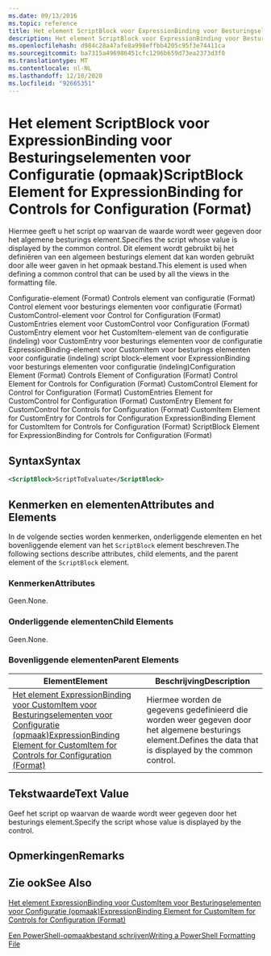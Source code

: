 ```yaml
---
ms.date: 09/13/2016
ms.topic: reference
title: Het element ScriptBlock voor ExpressionBinding voor Besturingselementen voor Configuratie (opmaak)
description: Het element ScriptBlock voor ExpressionBinding voor Besturingselementen voor Configuratie (opmaak)
ms.openlocfilehash: d984c28a47afe8a998effbb4205c95f3e74411ca
ms.sourcegitcommit: ba7315a496986451cfc1296b659d73ea2373d3f0
ms.translationtype: MT
ms.contentlocale: nl-NL
ms.lasthandoff: 12/10/2020
ms.locfileid: "92665351"
---
```

# <a name="scriptblock-element-for-expressionbinding-for-controls-for-configuration-format"></a><span data-ttu-id="9c87e-103">Het element ScriptBlock voor ExpressionBinding voor Besturingselementen voor Configuratie (opmaak)</span><span class="sxs-lookup"><span data-stu-id="9c87e-103">ScriptBlock Element for ExpressionBinding for Controls for Configuration (Format)</span></span>

<span data-ttu-id="9c87e-104">Hiermee geeft u het script op waarvan de waarde wordt weer gegeven door het algemene besturings element.</span><span class="sxs-lookup"><span data-stu-id="9c87e-104">Specifies the script whose value is displayed by the common control.</span></span> <span data-ttu-id="9c87e-105">Dit element wordt gebruikt bij het definiëren van een algemeen besturings element dat kan worden gebruikt door alle weer gaven in het opmaak bestand.</span><span class="sxs-lookup"><span data-stu-id="9c87e-105">This element is used when defining a common control that can be used by all the views in the formatting file.</span></span>

<span data-ttu-id="9c87e-106">Configuratie-element (Format) Controls element van configuratie (Format) Control element voor besturings elementen voor configuratie (Format) CustomControl-element voor Control for Configuration (Format) CustomEntries element voor CustomControl voor Configuration (Format) CustomEntry element voor het CustomItem-element van de configuratie (indeling) voor CustomEntry voor besturings elementen voor de configuratie ExpressionBinding-element voor CustomItem voor besturings elementen voor configuratie (indeling) script block-element voor ExpressionBinding voor besturings elementen voor configuratie (indeling)</span><span class="sxs-lookup"><span data-stu-id="9c87e-106">Configuration Element (Format) Controls Element of Configuration (Format) Control Element for Controls for Configuration (Format) CustomControl Element for Control for Configuration (Format) CustomEntries Element for CustomControl for Configuration (Format) CustomEntry Element for CustomControl for Controls for Configuration (Format) CustomItem Element for CustomEntry for Controls for Configuration ExpressionBinding Element for CustomItem for Controls for Configuration (Format) ScriptBlock Element for ExpressionBinding for Controls for Configuration (Format)</span></span>

## <a name="syntax"></a><span data-ttu-id="9c87e-107">Syntax</span><span class="sxs-lookup"><span data-stu-id="9c87e-107">Syntax</span></span>

```xml
<ScriptBlock>ScriptToEvaluate</ScriptBlock>
```

## <a name="attributes-and-elements"></a><span data-ttu-id="9c87e-108">Kenmerken en elementen</span><span class="sxs-lookup"><span data-stu-id="9c87e-108">Attributes and Elements</span></span>

<span data-ttu-id="9c87e-109">In de volgende secties worden kenmerken, onderliggende elementen en het bovenliggende element van het `ScriptBlock` element beschreven.</span><span class="sxs-lookup"><span data-stu-id="9c87e-109">The following sections describe attributes, child elements, and the parent element of the `ScriptBlock` element.</span></span>

### <a name="attributes"></a><span data-ttu-id="9c87e-110">Kenmerken</span><span class="sxs-lookup"><span data-stu-id="9c87e-110">Attributes</span></span>

<span data-ttu-id="9c87e-111">Geen.</span><span class="sxs-lookup"><span data-stu-id="9c87e-111">None.</span></span>

### <a name="child-elements"></a><span data-ttu-id="9c87e-112">Onderliggende elementen</span><span class="sxs-lookup"><span data-stu-id="9c87e-112">Child Elements</span></span>

<span data-ttu-id="9c87e-113">Geen.</span><span class="sxs-lookup"><span data-stu-id="9c87e-113">None.</span></span>

### <a name="parent-elements"></a><span data-ttu-id="9c87e-114">Bovenliggende elementen</span><span class="sxs-lookup"><span data-stu-id="9c87e-114">Parent Elements</span></span>

|<span data-ttu-id="9c87e-115">Element</span><span class="sxs-lookup"><span data-stu-id="9c87e-115">Element</span></span>|<span data-ttu-id="9c87e-116">Beschrijving</span><span class="sxs-lookup"><span data-stu-id="9c87e-116">Description</span></span>|
|-------------|-----------------|
|[<span data-ttu-id="9c87e-117">Het element ExpressionBinding voor CustomItem voor Besturingselementen voor Configuratie (opmaak)</span><span class="sxs-lookup"><span data-stu-id="9c87e-117">ExpressionBinding Element for CustomItem for Controls for Configuration (Format)</span></span>](./expressionbinding-element-for-customitem-for-controls-for-configuration-format.md)|<span data-ttu-id="9c87e-118">Hiermee worden de gegevens gedefinieerd die worden weer gegeven door het algemene besturings element.</span><span class="sxs-lookup"><span data-stu-id="9c87e-118">Defines the data that is displayed by the common control.</span></span>|

## <a name="text-value"></a><span data-ttu-id="9c87e-119">Tekstwaarde</span><span class="sxs-lookup"><span data-stu-id="9c87e-119">Text Value</span></span>

<span data-ttu-id="9c87e-120">Geef het script op waarvan de waarde wordt weer gegeven door het besturings element.</span><span class="sxs-lookup"><span data-stu-id="9c87e-120">Specify the script whose value is displayed by the control.</span></span>

## <a name="remarks"></a><span data-ttu-id="9c87e-121">Opmerkingen</span><span class="sxs-lookup"><span data-stu-id="9c87e-121">Remarks</span></span>

## <a name="see-also"></a><span data-ttu-id="9c87e-122">Zie ook</span><span class="sxs-lookup"><span data-stu-id="9c87e-122">See Also</span></span>

[<span data-ttu-id="9c87e-123">Het element ExpressionBinding voor CustomItem voor Besturingselementen voor Configuratie (opmaak)</span><span class="sxs-lookup"><span data-stu-id="9c87e-123">ExpressionBinding Element for CustomItem for Controls for Configuration (Format)</span></span>](./expressionbinding-element-for-customitem-for-controls-for-configuration-format.md)

[<span data-ttu-id="9c87e-124">Een PowerShell-opmaakbestand schrijven</span><span class="sxs-lookup"><span data-stu-id="9c87e-124">Writing a PowerShell Formatting File</span></span>](./writing-a-powershell-formatting-file.md)
